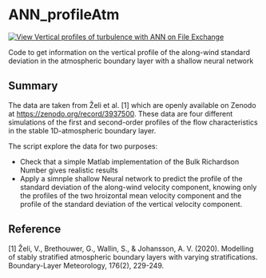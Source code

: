 # ANN_profileAtm

[![View Vertical profiles of turbulence with ANN on File Exchange](https://www.mathworks.com/matlabcentral/images/matlab-file-exchange.svg)](https://se.mathworks.com/matlabcentral/fileexchange/127024-vertical-profiles-of-turbulence-with-ann)

Code to get information on the vertical profile of the along-wind standard deviation in the atmospheric boundary layer with a shallow neural network

## Summary

The data are taken from Želi et al. [1] which are openly available on Zenodo at https://zenodo.org/record/3937500. These data are four different simulations of the first and second-order profiles of the flow characteristics in the stable 1D-atmospheric boundary layer. 

The script explore the data for two purposes:

- Check that a simple Matlab implementation of the Bulk Richardson Number gives realistic results
- Apply a simnple shallow Neural network to predict the profile of the standard deviation of the along-wind velocity component, knowing only the profiles of the two hroizontal mean velocity component and the profile of the standard deviation of the vertical velocity component.

## Reference

[1] Želi, V., Brethouwer, G., Wallin, S.,  & Johansson, A. V. (2020). Modelling of stably stratified  atmospheric boundary layers with varying stratifications. Boundary-Layer Meteorology, 176(2), 229-249.
